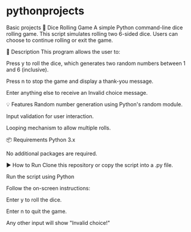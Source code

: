 # pythonprojects
Basic projects 
🎲 Dice Rolling Game
A simple Python command-line dice rolling game. This script simulates rolling two 6-sided dice. Users can choose to continue rolling or exit the game.

📝 Description
This program allows the user to:

Press y to roll the dice, which generates two random numbers between 1 and 6 (inclusive).

Press n to stop the game and display a thank-you message.

Enter anything else to receive an Invalid choice message.

💡 Features
Random number generation using Python's random module.

Input validation for user interaction.

Looping mechanism to allow multiple rolls.

📦 Requirements
Python 3.x

No additional packages are required.

▶️ How to Run
Clone this repository or copy the script into a .py file.

Run the script using Python

Follow the on-screen instructions:

Enter y to roll the dice.

Enter n to quit the game.

Any other input will show "Invalid choice!"
